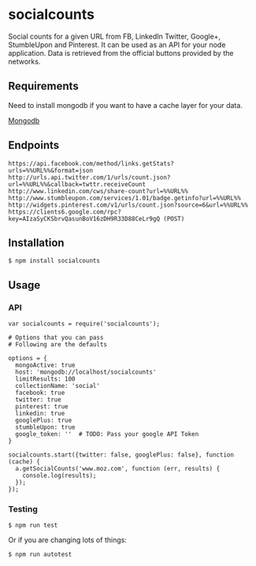 socialcounts
============

Social counts for a given URL from FB, LinkedIn Twitter, Google+, StumbleUpon and 
Pinterest. It can be used as an API for your node application. Data is 
retrieved from the official buttons provided by the networks.

## Requirements

Need to install mongodb if you want to have a cache layer for your data.

[Mongodb](http://www.mongodb.org/downloads)

## Endpoints

```
https://api.facebook.com/method/links.getStats?urls=%%URL%%&format=json
http://urls.api.twitter.com/1/urls/count.json?url=%%URL%%&callback=twttr.receiveCount
http://www.linkedin.com/cws/share-count?url=%%URL%%
http://www.stumbleupon.com/services/1.01/badge.getinfo?url=%%URL%%
http://widgets.pinterest.com/v1/urls/count.json?source=6&url=%%URL%%
https://clients6.google.com/rpc?key=AIzaSyCKSbrvQasunBoV16zDH9R33D88CeLr9gQ (POST)
```

## Installation
```
$ npm install socialcounts
```

## Usage

### API
```
var socialcounts = require('socialcounts');

# Options that you can pass
# Following are the defaults

options = {
  mongoActive: true
  host: 'mongodb://localhost/socialcounts'
  limitResults: 100
  collectionName: 'social'
  facebook: true
  twitter: true
  pinterest: true
  linkedin: true
  googlePlus: true
  stumbleUpon: true
  google_token: ''  # TODO: Pass your google API Token
}

socialcounts.start({twitter: false, googlePlus: false}, function (cache) {
  a.getSocialCounts('www.moz.com', function (err, results) {
    console.log(results);
  });
});
```


### Testing

```
$ npm run test
```

Or if you are changing lots of things:
```
$ npm run autotest
```
